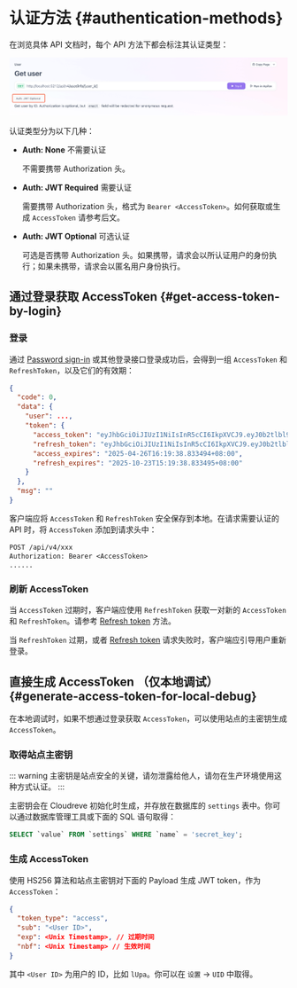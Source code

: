 # 认证方法 {#authentication-methods}

在浏览具体 API 文档时，每个 API 方法下都会标注其认证类型：

![认证方法](./images/auth-methods.png)

认证类型分为以下几种：

- **Auth: None** 不需要认证

  不需要携带 Authorization 头。

- **Auth: JWT Required** 需要认证

  需要携带 Authorization 头，格式为 `Bearer <AccessToken>`。如何获取或生成 `AccessToken` 请参考后文。

- **Auth: JWT Optional** 可选认证

  可选是否携带 Authorization 头。如果携带，请求会以所认证用户的身份执行；如果未携带，请求会以匿名用户身份执行。

## 通过登录获取 AccessToken {#get-access-token-by-login}

### 登录

通过 [Password sign-in](https://cloudrevev4.apifox.cn/password-sign-in-289490586e0) 或其他登录接口登录成功后，会得到一组 `AccessToken` 和 `RefreshToken`，以及它们的有效期：

```json
{
  "code": 0,
  "data": {
    "user": ...,
    "token": {
      "access_token": "eyJhbGciOiJIUzI1NiIsInR5cCI6IkpXVCJ9.eyJ0b2tlbl90eXBlIjoiYWNjZXNzIiwic3ViIjoibHB1YSIsImV4cCI6MTc0NTY1NTU3OCwibmJmIjoxNzQ1NjUxOTc4fQ.L1ETHHBNImNevze00QAgrrY1maZO2nefyIwdT4cb68c",
      "refresh_token": "eyJhbGciOiJIUzI1NiIsInR5cCI6IkpXVCJ9.eyJ0b2tlbl90eXBlIjoicmVmcmVzaCIsInN1YiI6ImxwdWEiLCJleHAiOjE3NjEyMDM5NzgsIm5iZiI6MTc0NTY1MTk3OCwic3RhdGVfaGFzaCI6Ikk1OCtSbmsrTHVpTkxBbjBqek9KNG45OUorV3hqL0pzbjJoRVYrUXBhelE9In0.Q2s75zxPVA3bzZyIIBau3TBvqSxIdzbiEmK1zCd-_zk",
      "access_expires": "2025-04-26T16:19:38.833494+08:00",
      "refresh_expires": "2025-10-23T15:19:38.833495+08:00"
    }
  },
  "msg": ""
}
```

客户端应将 `AccessToken` 和 `RefreshToken` 安全保存到本地。在请求需要认证的 API 时，将 `AccessToken` 添加到请求头中：

```http
POST /api/v4/xxx
Authorization: Bearer <AccessToken>
......
```

### 刷新 AccessToken

当 `AccessToken` 过期时，客户端应使用 `RefreshToken` 获取一对新的 `AccessToken` 和 `RefreshToken`。请参考 [Refresh token](https://cloudrevev4.apifox.cn/refresh-token-289504601e0) 方法。

当 `RefreshToken` 过期，或者 [Refresh token](https://cloudrevev4.apifox.cn/refresh-token-289504601e0) 请求失败时，客户端应引导用户重新登录。

## 直接生成 AccessToken （仅本地调试） {#generate-access-token-for-local-debug}

在本地调试时，如果不想通过登录获取 `AccessToken`，可以使用站点的主密钥生成 `AccessToken`。

### 取得站点主密钥

::: warning
主密钥是站点安全的关键，请勿泄露给他人，请勿在生产环境使用这种方式认证。
:::

主密钥会在 Cloudreve 初始化时生成，并存放在数据库的 `settings` 表中。你可以通过数据库管理工具或下面的 SQL 语句取得：

```sql
SELECT `value` FROM `settings` WHERE `name` = 'secret_key';
```

### 生成 AccessToken

使用 HS256 算法和站点主密钥对下面的 Payload 生成 JWT token，作为 `AccessToken`：

```json
{
  "token_type": "access",
  "sub": "<User ID>",
  "exp": <Unix Timestamp>, // 过期时间
  "nbf": <Unix Timestamp> // 生效时间
}
```

其中 `<User ID>` 为用户的 ID，比如 `lUpa`。你可以在 `设置` -> `UID` 中取得。
